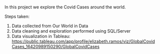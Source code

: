In this project we explore the Covid Cases around the world.

Steps taken:

1. Data collected from Our World in Data
2. Data cleaning and exploration performed using SQL/Server
3. Data visualization in Tableau: https://public.tableau.com/app/profile/elizabeth.ramos/viz/GlobalCovidCases_16420989150290/GlobalCovidCases

